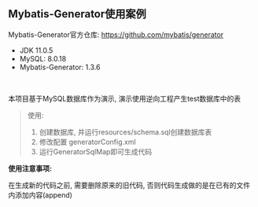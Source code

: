 ## Mybatis-Generator使用案例

Mybatis-Generator官方仓库: https://github.com/mybatis/generator

-   JDK 11.0.5
-   MySQL: 8.0.18
-   Mybatis-Generator: 1.3.6

<br/>

本项目基于MySQL数据库作为演示, 演示使用逆向工程产生test数据库中的表

>使用:
>
>1.  创建数据库, 并运行resources/schema.sql创建数据库表
>2.  修改配置 generatorConfig.xml
>3.  运行GeneratorSqlMap即可生成代码

**使用注意事项:**

在生成新的代码之前, 需要删除原来的旧代码, 否则代码生成做的是在已有的文件内添加内容(append)